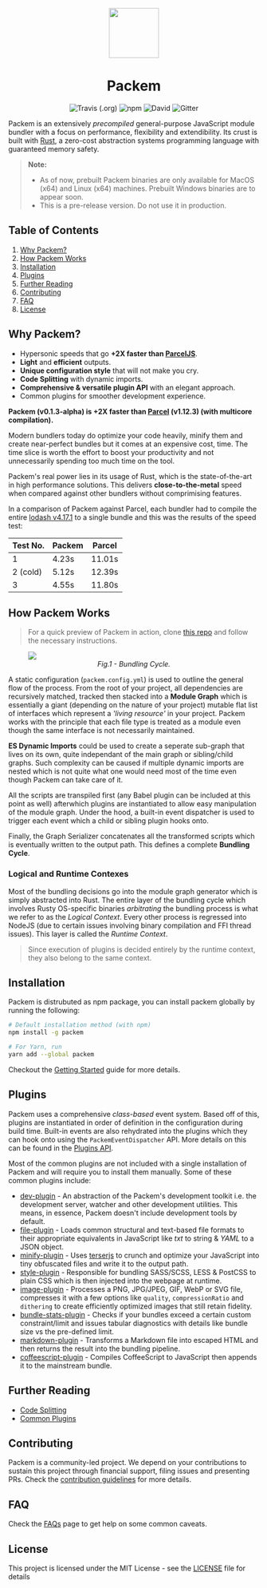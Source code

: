 <p align="center"><img width="100" src="https://raw.githubusercontent.com/packem/packem/master/resources/packem-logo.png" /></p>

<h1 align="center">Packem</h1>

<p align="center">
  <img alt="Travis (.org)" src="https://img.shields.io/travis/packem/packem.svg">
  <img alt="npm" src="https://img.shields.io/npm/dt/packem.svg">
  <img alt="David" src="https://img.shields.io/david/packem/packem.svg">
  <img alt="Gitter" src="https://img.shields.io/gitter/room/bukharim96/packem_bundler.svg">
</p>

Packem is an extensively _precompiled_ general-purpose JavaScript module bundler with a focus on performance, flexibility and extendibility. Its crust is built with [Rust](https://www.rust-lang.org/), a zero-cost abstraction systems programming language with guaranteed memory safety.

> **Note:**
>
> - As of now, prebuilt Packem binaries are only available for MacOS (x64) and Linux (x64) machines. Prebuilt Windows binaries are to appear soon.
> - This is a pre-release version. Do not use it in production.

## Table of Contents
1. [Why Packem?](#why-packem)
2. [How Packem Works](#how-packem-works)
3. [Installation](#installation)
4. [Plugins](#plugins)
5. [Further Reading](#further-reading)
6. [Contributing](#contributing)
7. [FAQ](#faq)
8. [License](#license)

## Why Packem?

- Hypersonic speeds that go **+2X faster than [ParcelJS](https://parceljs.org/)**.
- **Light** and **efficient** outputs.
- **Unique configuration style** that will not make you cry.
- **Code Splitting** with dynamic imports.
- **Comprehensive & versatile plugin API** with an elegant approach.
- Common plugins for smoother development experience.

**Packem (v0.1.3-alpha) is +2X faster than [Parcel](https://parceljs.org/) (v1.12.3) (with multicore compilation).**

Modern bundlers today do optimize your code heavily, minify them and create near-perfect bundles but it comes at an expensive cost, time. The time slice is worth the effort to boost your productivity and not unnecessarily spending too much time on the tool.

Packem's real power lies in its usage of Rust, which is the state-of-the-art in high performance solutions. This delivers **close-to-the-metal** speed when compared against other bundlers without comprimising features.

In a comparison of Packem against Parcel, each bundler had to compile the entire [lodash v4.17.1](https://lodash.com/docs/4.17.11) to a single bundle and this was the results of the speed test:

| Test No. | Packem | Parcel |
| -------- | ------ | ------ |
| 1        | 4.23s  | 11.01s |
| 2 (cold) | 5.12s  | 12.39s |
| 3        | 4.55s  | 11.80s |

## How Packem Works

> For a quick preview of Packem in action, clone [this repo](https://github.com/bukharim96/packem-lodash-test#readme) and follow the necessary instructions.

<p align="center">
  <figure>
    <img src="https://raw.githubusercontent.com/packem/packem/master/resources/bundling-cycle.png" />
    <figcaption align="center"><i>Fig.1 - Bundling Cycle.</i></figcaption>
  </figure>
</p>

A static configuration (`packem.config.yml`) is used to outline the general flow of the process. From the root of your project, all dependencies are recursively matched, tracked then stacked into a **Module Graph** which is essentially a giant (depending on the nature of your project) mutable flat list of interfaces which represent a _'living resource'_ in your project. Packem works with the principle that each file type is treated as a module even though the same interface is not necessarily maintained.

**ES Dynamic Imports** could be used to create a seperate sub-graph that lives on its own, quite independant of the main graph or sibling/child graphs. Such complexity can be caused if multiple dynamic imports are nested which is not quite what one would need most of the time even though Packem can take care of it.

All the scripts are transpiled first (any Babel plugin can be included at this point as well) afterwhich plugins are instantiated to allow easy manipulation of the module graph. Under the hood, a built-in event dispatcher is used to trigger each event which a child or sibling plugin hooks onto.

Finally, the Graph Serializer concatenates all the transformed scripts which is eventually written to the output path. This defines a complete **Bundling Cycle**.

### Logical and Runtime Contexes

Most of the bundling decisions go into the module graph generator which is simply abstracted into Rust. The entire layer of the bundling cycle which involves Rusty OS-specific binaries _arbitrating_ the bundling process is what we refer to as the _Logical Context_. Every other process is regressed into NodeJS (due to certain issues involving binary compilation and FFI thread issues). This layer is called the _Runtime Context_.

> Since execution of plugins is decided entirely by the runtime context, they also belong to the same context.

## Installation
Packem is distrubuted as npm package, you can install packem globally by running the following:

```bash
# Default installation method (with npm)
npm install -g packem

# For Yarn, run
yarn add --global packem
```

Checkout the [Getting Started](docs/getting-started.md) guide for more details.

## Plugins

Packem uses a comprehensive _class-based_ event system. Based off of this, plugins are instantiated in order of definition in the configuration during build time. Built-in events are also rehydrated into the plugins which they can hook onto using the `PackemEventDispatcher` API. More details on this can be found in the [Plugins API](docs/the-plugin-system.md).

Most of the common plugins are not included with a single installation of Packem and will require you to install them manually. Some of these common plugins include:

- [dev-plugin](https://github.com/packem/packem-plugins/tree/master/dev-plugin) - An abstraction of the Packem's development toolkit i.e. the development server, watcher and other development utilities. This means, in essence, Packem doesn't include development tools by default.
- [file-plugin](https://github.com/packem/packem-plugins/tree/master/file-plugin) - Loads common structural and text-based file formats to their appropriate equivalents in JavaScript like _txt_ to string & _YAML_ to a JSON object.
- [minify-plugin](https://github.com/packem/packem-plugins/tree/master/minify-plugin) - Uses [terserjs](https://github.com/terser-js/terser) to crunch and optimize your JavaScript into tiny obfuscated files and write it to the output path.
- [style-plugin](https://github.com/packem/packem-plugins/tree/master/style-plugin) - Responsible for bundling SASS/SCSS, LESS & PostCSS to plain CSS which is then injected into the webpage at runtime.
- [image-plugin](https://github.com/packem/packem-plugins/tree/master/image-plugin) - Processes a PNG, JPG/JPEG, GIF, WebP or SVG file, compresses it with a few options like `quality`, `compressionRatio` and `dithering` to create efficiently optimized images that still retain fidelity.
- [bundle-stats-plugin](https://github.com/packem/packem-plugins/tree/master/bundle-stats-plugin) - Checks if your bundles exceed a certain custom constraint/limit and issues tabular diagnostics with details like bundle size vs the pre-defined limit.
- [markdown-plugin](https://github.com/packem/packem-plugins/tree/master/markdown-plugin) - Transforms a Markdown file into escaped HTML and then returns the result into the bundling pipeline.
- [coffeescript-plugin](https://github.com/packem/packem-plugins/tree/master/coffeescript-plugin) - Compiles CoffeeScript to JavaScript then appends it to the mainstream bundle.

## Further Reading

- [Code Splitting](docs/code-splitting.md)
- [Common Plugins](docs/common-plugins.md)


## Contributing

Packem is a community-led project. We depend on your contributions to sustain this project through financial support, filing issues and presenting PRs. Check the [contribution guidelines](CONTRIBUTING.md) for more details.

## FAQ

Check the [FAQs](FAQ.md) page to get help on some common caveats.

## License

This project is licensed under the MIT License - see the [LICENSE](LICENSE) file for details
